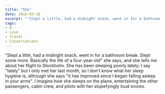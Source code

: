 ```yaml
---
title: "She"
date: 2016-03-16
excerpt: "'Slept a little, had a midnight snack, went in for a bathroom break. Slept some more. Basically the life of a four-year-old' she says, and she tells me about her flight to Stockholm."
tags:
- A
- Love
- Travel
- Conversations
---
```

"Slept a little, had a midnight snack, went in for a bathroom break. Slept some more. Basically the life of a four-year-old" she says, and she tells me about her flight to Stockholm. She has been sleeping poorly lately; I say "lately" but I only met her last month, so I don't know what her sleep hygiene is, although she says "it has improved since I began falling asleep in your arms". I imagine how she sleeps on the plane, entertaining the other passengers, cabin crew, and pilots with her stupefyingly loud snores.